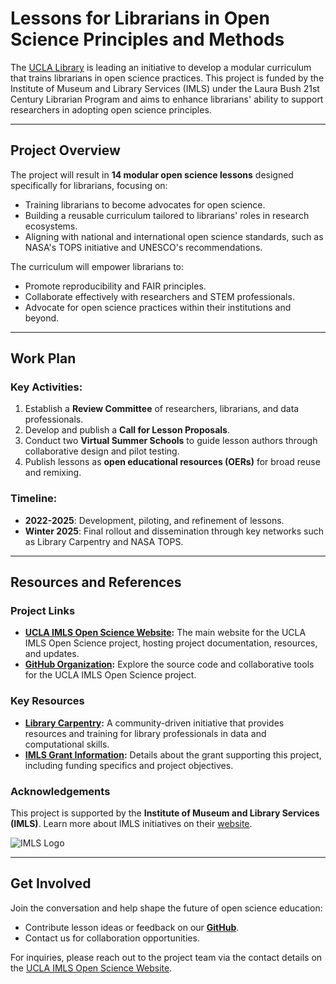 # Lessons for Librarians in Open Science Principles and Methods

The [UCLA Library](https://www.library.ucla.edu/) is leading an initiative to develop a modular curriculum that trains librarians in open science practices. This project is funded by the Institute of Museum and Library Services (IMLS) under the Laura Bush 21st Century Librarian Program and aims to enhance librarians' ability to support researchers in adopting open science principles.

---

## **Project Overview**

The project will result in **14 modular open science lessons** designed specifically for librarians, focusing on:
- Training librarians to become advocates for open science.
- Building a reusable curriculum tailored to librarians' roles in research ecosystems.
- Aligning with national and international open science standards, such as NASA's TOPS initiative and UNESCO's recommendations.

The curriculum will empower librarians to:
- Promote reproducibility and FAIR principles.
- Collaborate effectively with researchers and STEM professionals.
- Advocate for open science practices within their institutions and beyond.

---

## **Work Plan**

### Key Activities:
1. Establish a **Review Committee** of researchers, librarians, and data professionals.
2. Develop and publish a **Call for Lesson Proposals**.
3. Conduct two **Virtual Summer Schools** to guide lesson authors through collaborative design and pilot testing.
4. Publish lessons as **open educational resources (OERs)** for broad reuse and remixing.

### Timeline:
- **2022-2025**: Development, piloting, and refinement of lessons.
- **Winter 2025**: Final rollout and dissemination through key networks such as Library Carpentry and NASA TOPS.

---

## **Resources and References**

### Project Links
- **[UCLA IMLS Open Science Website](https://ucla-imls-open-sci.info/):** The main website for the UCLA IMLS Open Science project, hosting project documentation, resources, and updates.
- **[GitHub Organization](https://github.com/ucla-imls-open-sci):** Explore the source code and collaborative tools for the UCLA IMLS Open Science project.

### Key Resources
- **[Library Carpentry](https://librarycarpentry.org/):** A community-driven initiative that provides resources and training for library professionals in data and computational skills.
- **[IMLS Grant Information](https://www.imls.gov/grants/awarded/re-252335-ols-22):** Details about the grant supporting this project, including funding specifics and project objectives.

### Acknowledgements
This project is supported by the **Institute of Museum and Library Services (IMLS)**. Learn more about IMLS initiatives on their [website](https://www.imls.gov).

![IMLS Logo](https://www.imls.gov/sites/default/files/imls_logo_2c.jpg)

---

## **Get Involved**

Join the conversation and help shape the future of open science education:
- Contribute lesson ideas or feedback on our **[GitHub](https://github.com/ucla-imls-open-sci)**.
- Contact us for collaboration opportunities.

For inquiries, please reach out to the project team via the contact details on the [UCLA IMLS Open Science Website](https://ucla-imls-open-sci.info/).
